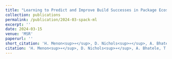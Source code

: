 ```yaml
---
title: "Learning to Predict and Improve Build Successes in Package Ecosystems"
collection: publications
permalink: /publication/2024-03-spack-ml
excerpt: ''
date: 2024-03-15
venue: 'MSR'
paperurl: ''
short_citation: 'H. Menon<sup>∗</sup>, D. Nichols<sup>∗</sup>, A. Bhatele, T. Gamblin. Learning to Predict and Improve Build Successes in Package Ecosystems. MSR 2024 (to appear).'
citation: 'H. Menon<sup>∗</sup>, D. Nichols<sup>∗</sup>, A. Bhatele, T. Gamblin. Learning to Predict and Improve Build Successes in Package Ecosystems. MSR 2024 (to appear).'
---
```

